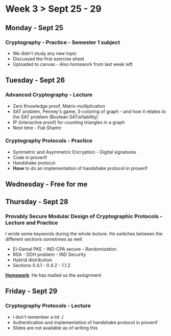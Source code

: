 # Week 3 > Sept 25 - 29

## Monday - Sept 25

### Cryptography - Practice - Semester 1 subject

*  We didn't study any new topic
*  Discussed the first exercise sheet
*  Uploaded to canvas - Also homework from last week left

## Tuesday - Sept 26

### Advanced Cryptography - Lecture

*  Zero Knowledge proof, Matrix multiplication
*  SAT problem, Penney's game, 3-coloring of graph - and how it relates to the SAT problem (Boolean SATisfiability)
*  IP (interactive proof) for counting triangles in a graph
*  Next time - Fiat Shamir

### Cryptography Protocols - Practice

*	Symmetric and Asymmetric Encryption - Digital signatures
*	Code in proverif
*	Handshake protocol
*	**Have** to do an implementation of handshake protocol in proverif

## Wednesday - Free for me

## Thursday - Sept 28

### Provably Secure Modular Design of Cryptographic Protocols - Lecture and Practice

I wrote some keywords during the whole lecture. He switches between the different sections sometimes as well

*	El-Gamal PKE - IND-CPA secure - Randomization
*	RSA - DDH problem - IND Security
*	Hybrid distribution
*	Sections 0.4.1 - 0.4.2 - 1.1.2

<ins>**Homework**</ins>: He has mailed us the assignment

## Friday - Sept 29

### Cryptography Protocols - Lecture

*	I don't remember a lot :/
*	Authentication and implementation of handshake protocol in proverif
*	Slides are not available as of writing this
